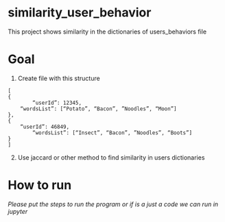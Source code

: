 # similarity_user_behavior
This project shows similarity in the dictionaries of users_behaviors file

# Goal
1. Create file with this structure
```
[
{
		“userId”: 12345,
	“wordsList”: [“Potato”, “Bacon”, ”Noodles”, “Moon”]
},
{
	“userId”: 46849,
		“wordsList”: [“Insect”, “Bacon”, ”Noodles”, “Boots”]
}
]
```

2. Use jaccard or other method to find similarity in users dictionaries

# How to run

*Please put the steps to run the program or if is a just a code we can run in jupyter*
